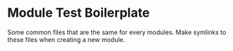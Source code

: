 # Module Test Boilerplate

Some common files that are the same for every modules.  Make symlinks to these
files when creating a new module.
